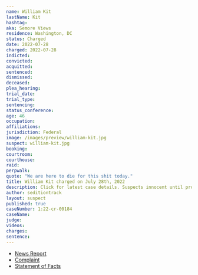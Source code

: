 ```yaml
---
name: William Kit
lastName: Kit
hashtag:
aka: Semore Views
residence: Washington, DC
status: Charged
date: 2022-07-28
charged: 2022-07-28
indicted:
convicted:
acquitted:
sentenced:
dismissed:
deceased:
plea_hearing:
trial_date:
trial_type:
sentencing:
status_conference:
age: 46
occupation:
affiliations:
jurisdiction: Federal
image: /images/preview/william-kit.jpg
suspect: william-kit.jpg
booking:
courtroom:
courthouse:
raid:
perpwalk:
quote: "We are here to die for this shit today."
title: William Kit charged on July 28th, 2022
description: Click for latest case details. Suspects innocent until proven guilty.
author: seditiontrack
layout: suspect
published: true
caseNumber: 1:22-cr-00184
caseName:
judge:
videos:
charges:
sentence:
---
```


- [News Report](https://www.wltx.com/article/news/national/dc-resident-and-pro-trump-youtuber-charged-with-entering-capitol-william-stephon-kit-oxon-hill/65-0dec1b07-60f4-412f-b3eb-19c4a7c34f36)
- [Complaint](https://www.justice.gov/usao-dc/case-multi-defendant/file/1523691/download)
- [Statement of Facts](https://www.justice.gov/usao-dc/case-multi-defendant/file/1523696/download)
